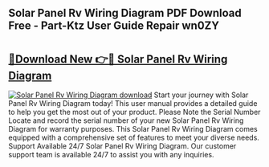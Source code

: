 ## Solar Panel Rv Wiring Diagram PDF Download Free - Part-Ktz User Guide Repair wn0ZY

# <h2><a href="http://dfmot2a.blite.top/?on=Solar+Panel+Rv+Wiring+Diagram">🔗Download New 👉🔴 Solar Panel Rv Wiring Diagram</a></h2>

[![Solar Panel Rv Wiring Diagram download](https://i.imgur.com/lujVjoI.png)](http://dfmot2a.blite.top/?on=Solar+Panel+Rv+Wiring+Diagram)
Start your journey with Solar Panel Rv Wiring Diagram today! This user manual provides a detailed guide to help you get the most out of your product. Please Note the Serial Number Locate and record the serial number of your new Solar Panel Rv Wiring Diagram for warranty purposes. This Solar Panel Rv Wiring Diagram comes equipped with a comprehensive set of features to meet your diverse needs. Support Available 24/7 Solar Panel Rv Wiring Diagram. Our customer support team is available 24/7 to assist you with any inquiries.
